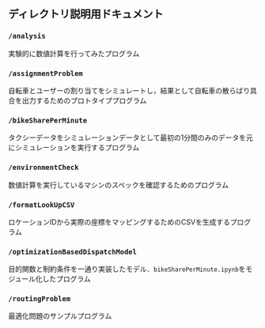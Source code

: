 ## ディレクトリ説明用ドキュメント

### `/analysis`
実験的に数値計算を行ってみたプログラム

### `/assignmentProblem`
自転車とユーザーの割り当てをシミュレートし，結果として自転車の散らばり具合を出力するためのプロトタイププログラム

### `/bikeSharePerMinute`
タクシーデータをシミュレーションデータとして最初の1分間のみのデータを元にシミュレーションを実行するプログラム

### `/environmentCheck`
数値計算を実行しているマシンのスペックを確認するためのプログラム

### `/formatLookUpCSV`
ロケーションIDから実際の座標をマッピングするためのCSVを生成するプログラム

### `/optimizationBasedDispatchModel`
目的関数と制約条件を一通り実装したモデル．`bikeSharePerMinute.ipynb`をモジュール化したプログラム

### `/routingProblem`
最適化問題のサンプルプログラム
